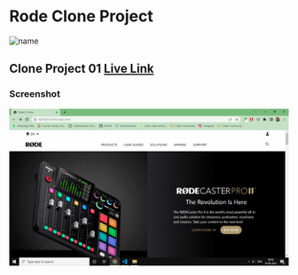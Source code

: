 

# Rode Clone Project

![name](https://img.shields.io/badge/ByNihal-siddiqui-lightgrey)


<!-- ![ineuro, lco](https://img.shields.io/badge/iNeuron-LCO-green)
![hitesh choudhary](https://img.shields.io/badge/Hitesh--Choudhary-Full--stack--JS--bootcamp-red) -->



## Clone Project 01 [Live Link](https://fullstack-js-project-clone-01.netlify.app/)


### Screenshot

![Screenshot](./SS.png)
